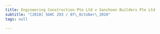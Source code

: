 ```yaml
---
title: Engineering Construction Pte Ltd v Sanchoon Builders Pte Ltd
subtitle: "[2010] SGHC 293 / 07\_October\_2010"
tags: null

---
```


